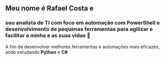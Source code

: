 ## Meu nome é Rafael Costa e
### sou analista de TI com foco em automação com PowerShell e desenvolvimento de pequenas ferramentas para agilizar e facilitar a minha e as suas vidas 🙌

A fim de desenvolver melhores ferramentas e automações mais eficazes, ando estudando **Python** e **C#**
